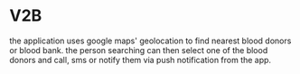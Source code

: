 # V2B
the application uses google maps' geolocation to find nearest blood donors or blood bank. the person searching can then select one of the blood donors and call, sms or notify them via push notification from the app.
